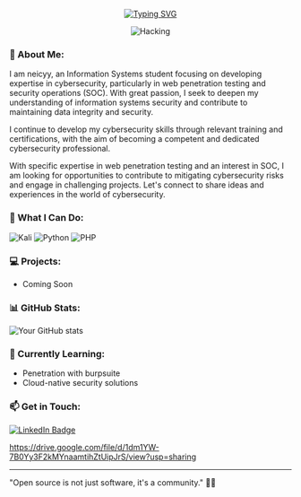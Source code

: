 



 <p align="CENTER">
   <a href="https://git.io/typing-svg"><img src="https://readme-typing-svg.herokuapp.com?font=Noto+Sans+Japanese&size=30&pause=1000&color=F7F7F7&width=445&lines=HI+THERE%2C+IM+NEICYY+%E3%82%A4%E4%BA%BA%E3%83%B3%E3%83%89" alt="Typing SVG" /></a>
</p>


<div align="center">
  <img src="https://i.giphy.com/media/v1.Y2lkPTc5MGI3NjExN3JmNzNxbzllYXhqenM5dmlkNDZkd3hjNzBpeGVsZGF5OTlvd3Z4ciZlcD12MV9pbnRlcm5hbF9naWZfYnlfaWQmY3Q9Zw/3oEjI7gBSMd2jtZOI8/giphy.gif" alt="Hacking">
</div>

### 🚀 About Me:
I am neicyy, an Information Systems student focusing on developing expertise in cybersecurity, particularly in web penetration testing and security operations (SOC). With great passion, I seek to deepen my understanding of information systems security and contribute to maintaining data integrity and security.

I continue to develop my cybersecurity skills through relevant training and certifications, with the aim of becoming a competent and dedicated cybersecurity professional.

With specific expertise in web penetration testing and an interest in SOC, I am looking for opportunities to contribute to mitigating cybersecurity risks and engage in challenging projects. Let's connect to share ideas and experiences in the world of cybersecurity.

### 🔧 What I Can Do:
![Kali](https://img.shields.io/badge/Kali-268BEE?style=for-the-badge&logo=kalilinux&logoColor=white) ![Python](https://img.shields.io/badge/python-3670A0?style=for-the-badge&logo=python&logoColor=ffdd54) ![PHP](https://img.shields.io/badge/php-%23777BB4.svg?style=for-the-badge&logo=php&logoColor=white)
<!---
- **Operating Systems**: 
- **Cloud**: AWS, OpenShift, Kubernetes
- **Automation**: Ansible, Bash, Python
- **Containers**: Docker, Podman
- **DevOps Tools**: Jenkins, Git, CI/CD
- **Security**: SELinux, Firewalld, VPN
--->
### 💻 Projects:
- Coming Soon

### 📊 GitHub Stats:
![Your GitHub stats](https://github-readme-stats.vercel.app/api?username=kenz1us&show_icons=true&theme=radical)

### 🌱 Currently Learning:
- Penetration with burpsuite
- Cloud-native security solutions

### 📫 Get in Touch:
<a href="https://www.linkedin.com/in/arif-rahman-huzaifa-953754258" target="_blank">
  <img src="https://img.shields.io/badge/LinkedIn-0077B5?style=flat-square&logo=linkedin&logoColor=white" alt="LinkedIn Badge"/>
</a>

https://drive.google.com/file/d/1dm1YW-7B0Yy3F2kMYnaamtihZtUipJrS/view?usp=sharing




---

"Open source is not just software, it's a community." 👨‍💻
